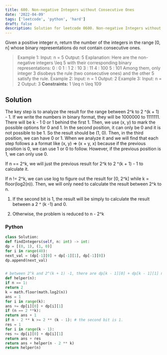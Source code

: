 ```yaml
---
title: 600. Non-negative Integers without Consecutive Ones
date: '2022-04-09'
tags: ['leetcode', 'python', 'hard']
draft: false
description: Solution for leetcode 0600. Non-negative Integers without Consecutive Ones
---
```



Given a positive integer n, return the number of the integers in the range [0, n] whose binary representations do not contain consecutive ones.

> Example 1:
> Input: n = 5
> Output: 5
> Explanation:
> Here are the non-negative integers <TeX>\leq</TeX> 5 with their corresponding binary representations:
> 0 : 0
> 1 : 1
> 2 : 10
> 3 : 11
> 4 : 100
> 5 : 101
> Among them, only integer 3 disobeys the rule (two consecutive ones) and the other 5 satisfy the rule.
> Example 2:
> Input: n = 1
> Output: 2
> Example 3:
> Input: n = 2
> Output: 3
**Constraints:**
> 1 <TeX>\leq</TeX> n <TeX>\leq</TeX> 109


## Solution
The key step is to analyze the result for the range between 2^k  to 2 ^(k + 1) - 1.  If we write the numbers in binary format, they will be 1000000  to 1111111. There will be k - 1 0 or 1 behind the first 1. Then, we use (x, y) to mark the possible options for 0 and 1. In the second position, it can only be 0 and it is not possible to be 1. So the result should be (1, 0). Then, in the third position, we can have 0 or 1.  When we analyze it and we will find that each step follows a a format like (x, y) => (x + y, x) because if the previous position is 0, we can use 1 or 0 to follow. However, if the previous position is 1, we can only use 0.

If n == 2^k, we will just the previous result for 2^k  to 2 ^(k + 1) - 1 to calculate it.

If n != 2^k, we can use log to figure out the result for [0, 2^k] while k = floor(log2(n)). Then, we will only need to calculate the result between 2^k to n.

1) If the second bit is 1, the result will be simply to calculate the result between a 2 ^ (k -1) and 0.

2) Otherwise, the problem is reduced to n - 2^k




### Python
```python
class Solution:
def findIntegers(self, n: int) -> int:
dp = [(0, 1), (1, 0)]
for i in range(40):
next_val = (dp[-1][0] + dp[-1][1], dp[-1][0])
dp.append(next_val)


# between 2^k and 2^(k + 1) -1, there are dp[k - 1][0] + dp[k - 1][1] numbers without consective ones.
def helper(n):
if n == 1:
return 2
k = math.floor(math.log2(n))
ans = 1
for i in range(k):
ans += dp[i][0] + dp[i][1]
if (n == 2 **k):
return ans + 1
if n - 2 ** k >= 2 ** (k - 1): # the second bit is 1.
res = 1
for i in range(k - 1):
res += dp[i][0] + dp[i][1]
return ans + res
return ans + helper(n - 2 ** k)
return helper(n)
```
